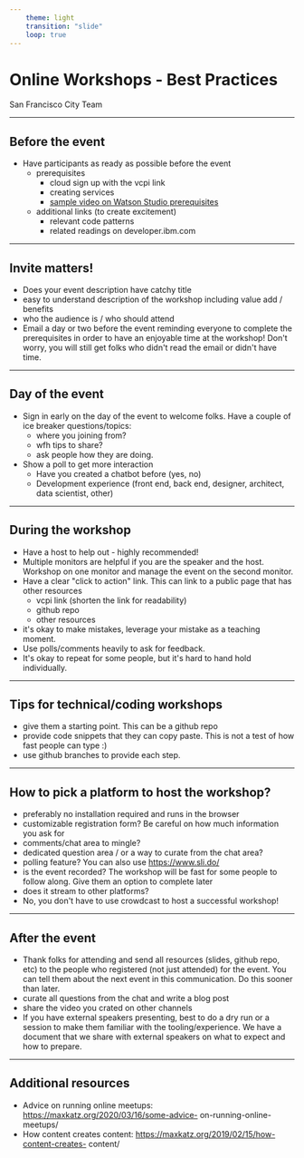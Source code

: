 ```yaml
---
    theme: light
    transition: "slide"
    loop: true
---
```


# Online Workshops - Best Practices

San Francisco City Team

---

## Before the event
- Have participants as ready as possible before the event
  - prerequisites 
    - cloud sign up with the vcpi link
    - creating services
    - [sample video on Watson Studio prerequisites](https://www.loom.com/share/39ea49dbbae244a3917782737af28504)
  - additional links (to create excitement)
    - relevant code patterns
    - related readings on developer.ibm.com 

---

## Invite matters!
  - Does your event description have catchy title
  - easy to understand description of the workshop including value add / benefits
  - who the audience is / who should attend
- Email a day or two before the event reminding everyone to complete the prerequisites in order to have an enjoyable time at the workshop! Don't worry, you will still get folks who didn't read the email or didn't have time. 

---

## Day of the event
  - Sign in early on the day of the event to welcome folks. Have a couple of ice breaker questions/topics:
    - where you joining from?
    - wfh tips to share?
    - ask people how they are doing.
  - Show a poll to get more interaction
    - Have you created a chatbot before (yes, no)
    - Development experience (front end, back end, designer, architect, data scientist, other)


---

## During the workshop
  - Have a host to help out - highly recommended!
  - Multiple monitors are helpful if you are the speaker and the host. Workshop on one monitor and manage the event on the second monitor.
  - Have a clear "click to action" link. This can link to a public page that has other resources
    - vcpi link (shorten the link for readability)
    - github repo
    - other resources
  - it's okay to make mistakes, leverage your mistake as a teaching moment.
  - Use polls/comments heavily to ask for feedback.
  - It's okay to repeat for some people, but it's hard to hand hold individually.

---

## Tips for technical/coding workshops
  - give them a starting point. This can be a github repo
  - provide code snippets that they can copy paste. This is not a test of how fast people can type :)
  - use github branches to provide each step.

---

## How to pick a platform to host the workshop?
  - preferably no installation required and runs in the browser
  - customizable registration form? Be careful on how much information you ask for
  - comments/chat area to mingle?
  - dedicated question area / or a way to curate from the chat area?
  - polling feature? You can also use <https://www.sli.do/>
  - is the event recorded? The workshop will be fast for some people to follow along. Give them an option to complete later
  - does it stream to other platforms?
  - No, you don't have to use crowdcast to host a successful workshop!

---

## After the event
  - Thank folks for attending and send all resources (slides, github repo, etc) to the people who registered (not just attended) for the event. You can tell them about the next event in this communication. Do this sooner than later. 
  - curate all questions from the chat and write a blog post
  - share the video you crated on other channels
  - If you have external speakers presenting, best to do a dry run or a session to make them familiar with the tooling/experience. We have a document that we share with external speakers on what to expect and how to prepare.

---

## Additional resources 
  - Advice on running online meetups: https://maxkatz.org/2020/03/16/some-advice- on-running-online-meetups/
  - How content creates content: https://maxkatz.org/2019/02/15/how-content-creates- content/ 
